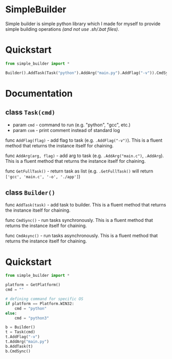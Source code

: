 ﻿# SimpleBuilder
Simple builder is simple python library which I made for myself to provide simple building operations *(and not use .sh/.bat files)*.

# Quickstart
```py
from simple_builder import *

Builder().AddTask(Task("python").AddArg("main.py").AddFlag("-v")).CmdSync()
```

# Documentation

## class `Task(cmd)`
- param `cmd` - command to run (e.g. "python", "gcc", etc.)
- param `com` - print comment instead of standard log

func `AddFlag(flag)` - add flag to task (e.g. `.AddFlag("-v")`). This is a fluent method that returns the instance itself for chaining.

func `AddArg(arg, flag)` - add arg to task (e.g. `.AddArg("main.c")`, `.AddArg`). This is a fluent method that returns the instance itself for chaining.


func `GetFullTask()` - return task as list (e.g. `.GetFullTask()` will return `['gcc', 'main.c', '-o', './app']`)


## class `Builder()`
func `AddTask(task)` - add task to builder. This is a fluent method that returns the instance itself for chaining.


func `CmdSync()` - run tasks synchronously. This is a fluent method that returns the instance itself for chaining.


func `CmdAsync()` - run tasks asynchronously. This is a fluent method that returns the instance itself for chaining.
# Quickstart
```py
from simple_builder import *

platform = GetPlatform()
cmd = ""

# defining command for specific OS
if platform == Platform.WIN32:
    cmd = "python"
else:
    cmd = "python3"

b = Builder()
t = Task(cmd)
t.AddFlag("-v")
t.AddArg("main.py")
b.AddTask(t)
b.CmdSync()
```
